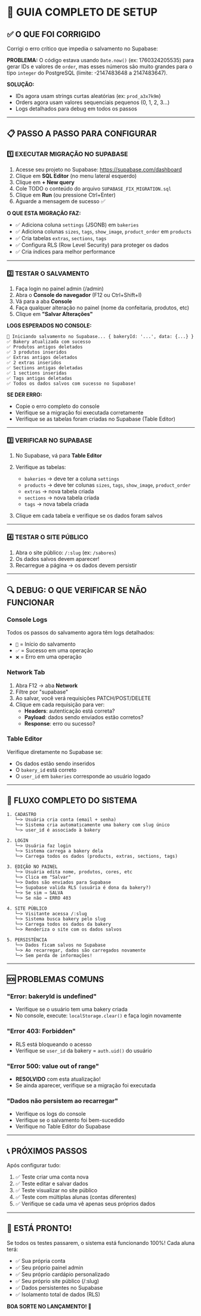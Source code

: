 # 🚀 GUIA COMPLETO DE SETUP

## ✅ O QUE FOI CORRIGIDO

Corrigi o erro crítico que impedia o salvamento no Supabase:

**PROBLEMA:** O código estava usando `Date.now()` (ex: 1760324205535) para gerar IDs e valores de `order`, mas esses números são muito grandes para o tipo `integer` do PostgreSQL (limite: -2147483648 a 2147483647).

**SOLUÇÃO:** 
- IDs agora usam strings curtas aleatórias (ex: `prod_a3x7k9m`)
- Orders agora usam valores sequenciais pequenos (0, 1, 2, 3...)
- Logs detalhados para debug em todos os passos

---

## 📋 PASSO A PASSO PARA CONFIGURAR

### 1️⃣ EXECUTAR MIGRAÇÃO NO SUPABASE

1. Acesse seu projeto no Supabase: https://supabase.com/dashboard
2. Clique em **SQL Editor** (no menu lateral esquerdo)
3. Clique em **+ New query**
4. Cole TODO o conteúdo do arquivo `SUPABASE_FIX_MIGRATION.sql`
5. Clique em **Run** (ou pressione Ctrl+Enter)
6. Aguarde a mensagem de sucesso ✅

**O QUE ESTA MIGRAÇÃO FAZ:**
- ✅ Adiciona coluna `settings` (JSONB) em `bakeries`
- ✅ Adiciona colunas `sizes`, `tags`, `show_image`, `product_order` em `products`
- ✅ Cria tabelas `extras`, `sections`, `tags`
- ✅ Configura RLS (Row Level Security) para proteger os dados
- ✅ Cria índices para melhor performance

---

### 2️⃣ TESTAR O SALVAMENTO

1. Faça login no painel admin (/admin)
2. Abra o **Console do navegador** (F12 ou Ctrl+Shift+I)
3. Vá para a aba **Console**
4. Faça qualquer alteração no painel (nome da confeitaria, produtos, etc)
5. Clique em **"Salvar Alterações"**

**LOGS ESPERADOS NO CONSOLE:**

```
💾 Iniciando salvamento no Supabase... { bakeryId: '...', data: {...} }
✅ Bakery atualizada com sucesso
✅ Produtos antigos deletados
✅ 3 produtos inseridos
✅ Extras antigos deletados
✅ 2 extras inseridos
✅ Sections antigas deletadas
✅ 1 sections inseridas
✅ Tags antigas deletadas
✅ Todos os dados salvos com sucesso no Supabase!
```

**SE DER ERRO:**
- Copie o erro completo do console
- Verifique se a migração foi executada corretamente
- Verifique se as tabelas foram criadas no Supabase (Table Editor)

---

### 3️⃣ VERIFICAR NO SUPABASE

1. No Supabase, vá para **Table Editor**
2. Verifique as tabelas:
   - `bakeries` → deve ter a coluna `settings`
   - `products` → deve ter colunas `sizes`, `tags`, `show_image`, `product_order`
   - `extras` → nova tabela criada
   - `sections` → nova tabela criada
   - `tags` → nova tabela criada

3. Clique em cada tabela e verifique se os dados foram salvos

---

### 4️⃣ TESTAR O SITE PÚBLICO

1. Abra o site público: `/:slug` (ex: `/sabores`)
2. Os dados salvos devem aparecer!
3. Recarregue a página → os dados devem persistir

---

## 🔍 DEBUG: O QUE VERIFICAR SE NÃO FUNCIONAR

### Console Logs
Todos os passos do salvamento agora têm logs detalhados:
- `💾` = Início do salvamento
- `✅` = Sucesso em uma operação
- `❌` = Erro em uma operação

### Network Tab
1. Abra F12 → aba **Network**
2. Filtre por "supabase"
3. Ao salvar, você verá requisições PATCH/POST/DELETE
4. Clique em cada requisição para ver:
   - **Headers**: autenticação está correta?
   - **Payload**: dados sendo enviados estão corretos?
   - **Response**: erro ou sucesso?

### Table Editor
Verifique diretamente no Supabase se:
- Os dados estão sendo inseridos
- O `bakery_id` está correto
- O `user_id` em `bakeries` corresponde ao usuário logado

---

## 🎯 FLUXO COMPLETO DO SISTEMA

```
1. CADASTRO
   └─> Usuária cria conta (email + senha)
   └─> Sistema cria automaticamente uma bakery com slug único
   └─> user_id é associado à bakery

2. LOGIN
   └─> Usuária faz login
   └─> Sistema carrega a bakery dela
   └─> Carrega todos os dados (products, extras, sections, tags)

3. EDIÇÃO NO PAINEL
   └─> Usuária edita nome, produtos, cores, etc
   └─> Clica em "Salvar"
   └─> Dados são enviados para Supabase
   └─> Supabase valida RLS (usuária é dona da bakery?)
   └─> Se sim → SALVA
   └─> Se não → ERRO 403

4. SITE PÚBLICO
   └─> Visitante acessa /:slug
   └─> Sistema busca bakery pelo slug
   └─> Carrega todos os dados da bakery
   └─> Renderiza o site com os dados salvos

5. PERSISTÊNCIA
   └─> Dados ficam salvos no Supabase
   └─> Ao recarregar, dados são carregados novamente
   └─> Sem perda de informações!
```

---

## 🆘 PROBLEMAS COMUNS

### "Error: bakeryId is undefined"
- Verifique se o usuário tem uma bakery criada
- No console, execute: `localStorage.clear()` e faça login novamente

### "Error 403: Forbidden"
- RLS está bloqueando o acesso
- Verifique se `user_id` da bakery = `auth.uid()` do usuário

### "Error 500: value out of range"
- **RESOLVIDO** com esta atualização!
- Se ainda aparecer, verifique se a migração foi executada

### "Dados não persistem ao recarregar"
- Verifique os logs do console
- Verifique se o salvamento foi bem-sucedido
- Verifique no Table Editor do Supabase

---

## 📞 PRÓXIMOS PASSOS

Após configurar tudo:

1. ✅ Teste criar uma conta nova
2. ✅ Teste editar e salvar dados
3. ✅ Teste visualizar no site público
4. ✅ Teste com múltiplas alunas (contas diferentes)
5. ✅ Verifique se cada uma vê apenas seus próprios dados

---

## 🎉 ESTÁ PRONTO!

Se todos os testes passarem, o sistema está funcionando 100%! Cada aluna terá:
- ✅ Sua própria conta
- ✅ Seu próprio painel admin
- ✅ Seu próprio cardápio personalizado
- ✅ Seu próprio site público (/:slug)
- ✅ Dados persistentes no Supabase
- ✅ Isolamento total de dados (RLS)

**BOA SORTE NO LANÇAMENTO! 🚀**
